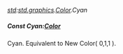 _[std](../../modules/std/std-module.md):[std.graphics](../../modules/std/std-graphics.md).[Color](../../modules/std/std-graphics-color.md).Cyan_
##### Const Cyan:[Color](../../modules/std/std-graphics-color.md)
Cyan. Equivalent to New Color( 0,1,1 ).
